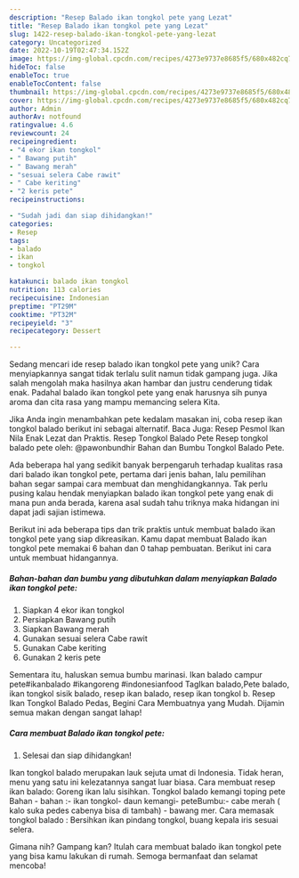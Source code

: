 ```yaml
---
description: "Resep Balado ikan tongkol pete yang Lezat"
title: "Resep Balado ikan tongkol pete yang Lezat"
slug: 1422-resep-balado-ikan-tongkol-pete-yang-lezat
category: Uncategorized
date: 2022-10-19T02:47:34.152Z
image: https://img-global.cpcdn.com/recipes/4273e9737e8685f5/680x482cq70/balado-ikan-tongkol-pete-foto-resep-utama.jpg
hideToc: false
enableToc: true
enableTocContent: false
thumbnail: https://img-global.cpcdn.com/recipes/4273e9737e8685f5/680x482cq70/balado-ikan-tongkol-pete-foto-resep-utama.jpg
cover: https://img-global.cpcdn.com/recipes/4273e9737e8685f5/680x482cq70/balado-ikan-tongkol-pete-foto-resep-utama.jpg
author: Admin
authorAv: notfound
ratingvalue: 4.6
reviewcount: 24
recipeingredient:
- "4 ekor ikan tongkol"
- " Bawang putih"
- " Bawang merah"
- "sesuai selera Cabe rawit"
- " Cabe keriting"
- "2 keris pete"
recipeinstructions:

- "Sudah jadi dan siap dihidangkan!"
categories:
- Resep
tags:
- balado
- ikan
- tongkol

katakunci: balado ikan tongkol 
nutrition: 113 calories
recipecuisine: Indonesian
preptime: "PT29M"
cooktime: "PT32M"
recipeyield: "3"
recipecategory: Dessert

---
```





Sedang mencari ide resep balado ikan tongkol pete yang unik? Cara menyiapkannya sangat tidak terlalu sulit namun tidak gampang juga. Jika salah mengolah maka hasilnya akan hambar dan justru cenderung tidak enak. Padahal balado ikan tongkol pete yang enak harusnya sih punya aroma dan cita rasa yang mampu memancing selera Kita.





Jika Anda ingin menambahkan pete kedalam masakan ini, coba resep ikan tongkol balado berikut ini sebagai alternatif. Baca Juga: Resep Pesmol Ikan Nila Enak Lezat dan Praktis. Resep Tongkol Balado Pete Resep tongkol balado pete oleh: @pawonbundhir Bahan dan Bumbu Tongkol Balado Pete.

Ada beberapa hal yang sedikit banyak berpengaruh terhadap kualitas rasa dari balado ikan tongkol pete, pertama dari jenis bahan, lalu pemilihan bahan segar sampai cara membuat dan menghidangkannya. Tak perlu pusing kalau hendak menyiapkan balado ikan tongkol pete yang enak di mana pun anda berada, karena asal sudah tahu triknya maka hidangan ini dapat jadi sajian istimewa.






Berikut ini ada beberapa tips dan trik praktis untuk membuat balado ikan tongkol pete yang siap dikreasikan. Kamu dapat membuat Balado ikan tongkol pete memakai 6 bahan dan 0 tahap pembuatan. Berikut ini cara untuk membuat hidangannya.

<!--inarticleads1-->

##### Bahan-bahan dan bumbu yang dibutuhkan dalam menyiapkan Balado ikan tongkol pete:

1. Siapkan 4 ekor ikan tongkol
1. Persiapkan  Bawang putih
1. Siapkan  Bawang merah
1. Gunakan sesuai selera Cabe rawit
1. Gunakan  Cabe keriting
1. Gunakan 2 keris pete


Sementara itu, haluskan semua bumbu marinasi. Ikan balado campur pete#ikanbalado #ikangoreng #indonesianfood TagIkan balado,Pete balado, ikan tongkol sisik balado, resep ikan balado, resep ikan tongkol b. Resep Ikan Tongkol Balado Pedas, Begini Cara Membuatnya yang Mudah. Dijamin semua makan dengan sangat lahap! 

<!--inarticleads2-->

##### Cara membuat Balado ikan tongkol pete:


1. Selesai dan siap dihidangkan!

Ikan tongkol balado merupakan lauk sejuta umat di Indonesia. Tidak heran, menu yang satu ini kelezatannya sangat luar biasa. Cara membuat resep ikan balado: Goreng ikan lalu sisihkan. Tongkol balado kemangi toping pete Bahan - bahan :- ikan tongkol- daun kemangi- peteBumbu:- cabe merah ( kalo suka pedes cabenya bisa di tambah) - bawang mer. Cara memasak tongkol balado : Bersihkan ikan pindang tongkol, buang kepala iris sesuai selera. 

Gimana nih? Gampang kan? Itulah cara membuat balado ikan tongkol pete yang bisa kamu lakukan di rumah. Semoga bermanfaat dan selamat mencoba!
